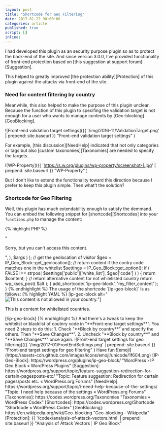 ```yaml
---
layout: post
title: "Shortcode for Geo Filtering"
date: 2017-01-22 00:00:00
categories: article
published: true
script: []
inline:
---
```


I had developed this plugin as an security purpose plugin so as to protect the 
back-end of the site. And since version 3.0.0, I've provided functionality of 
front-end protection based on [this suggestion at support forum][Suggestion].

This helped to greatly improved [the protection ability][Protection] of this 
plugin against the attacks via front-end of the site.

<!--more-->

### Need for content filtering by country ###

Meanwhile, this also helped to make the purpose of this plugin unclear. Because
the function of this plugin to specifing the validation target is not enough 
for a user who wants to manage contents by [Geo-blocking][GeoBlocking].

![Front-end validation target settings]({{ '/img/2016-11/ValidationTarget.png' | prepend: site.baseurl }}
 "Front-end validation target settings"
)

For example, [this discussion][NeedHelp] indicated that not only categories or
tags but also [custom taxonomies][Taxonomies] are needed to specify the targets.

![WP-Property]({{ 'https://s.w.org/plugins/wp-property/screenshot-1.jpg' | prepend: site.baseurl }}
 "WP-Property"
)

But I don't like to extend the functionality toward this direction because I 
prefer to keep this plugin simple. Then what't the solution?


### Shortcode for Geo Filtering ###

Well, this plugin has much extendability enough to satisfy the demmand. You can
embed the following snippet for [shortcode][Shortcodes] into your `functions.php`
to manage the content:

{% highlight PHP %}
<?php
if ( class_exists( 'IP_Geo_Block' ) ) {
    function my_filter_content( $args, $content = null ) {
        // set alternative content for not whilelisted countries
        extract( shortcode_atts( array(
            'alt' => "<p>Sorry, but you can't access this content.</p>",
        ), $args ) );

        // get the geolocation of visitor
        $geo = IP_Geo_Block::get_geolocation();

        // return content if the contry code matches one in the whitelist
        $settings = IP_Geo_Block::get_option();
        if ( FALSE !== strpos( $settings['public']['white_list'], $geo['code'] ) ) {
            return $content;
        }

        // return alternative content for not whilelisted country
        return wp_kses_post( $alt );
    }

    add_shortcode( 'ip-geo-block', 'my_filter_content' );
}
{% endhighlight %}

The usage of the shortcode `[ip-geo-block]` is as follows:

{% highlight YAML %}
[ip-geo-block alt="<img src='/image/alternative.png' alt='This content is not allowed in your country.'>"]

<p>This is a content for whitelisted countries.</p>

[/ip-geo-block]
{% endhighlight %}

And there's a tweak to keep the whitelist or blacklist of coutnry code in
"**Front-end target settings**". You need 2 steps to do this: 

1. Check "**Block by country**" and specify the others. Then "**Save Changes**".
2. Uncheck "**Block by country**" and "**Save Changes**" once again.

![Front-end target settings for geo filtering]({{ '/img/2017-01/FrontEndSettings.png' | prepend: site.baseurl }}
 "Front-end target settings for geo filtering"
)

Have fun <span class="emoji">
![emoji](https://assets-cdn.github.com/images/icons/emoji/unicode/1f604.png)
</span>

[IP-Geo-Block]: https://wordpress.org/plugins/ip-geo-block/ "WordPress › IP Geo Block « WordPress Plugins"
[Suggestion]:   https://wordpress.org/support/topic/feature-suggestion-redirection-for-certain-pagesposts-etc/ "Topic: Feature suggestion: Redirection for certain pages/posts etc. « WordPress.org Forums"
[NeedHelp]:     https://wordpress.org/support/topic/i-need-help-because-of-the-settings/ "Topic: I need help because of the settings &laquo; WordPress.org Forums"
[Taxonomies]:   https://codex.wordpress.org/Taxonomies "Taxonomies &laquo; WordPress Codex"
[Shortcodes]:   https://codex.wordpress.org/Shortcode "Shortcode &laquo; WordPress Codex"
[GeoBlocking]:  https://en.wikipedia.org/wiki/Geo-blocking "Geo-blocking - Wikipedia"
[Protection]:   {{ '/codex/analysis-of-attack-vectors.html' | prepend: site.baseurl }} "Analysis of Attack Vectors | IP Geo Block"

